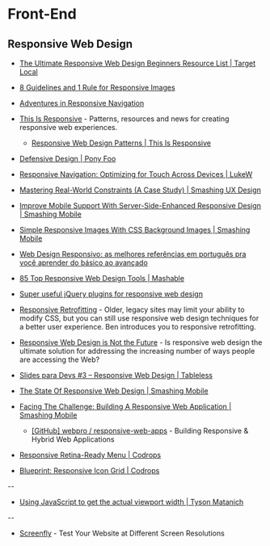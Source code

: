 # Front-End

## Responsive Web Design

* [The Ultimate Responsive Web Design Beginners Resource List | Target Local](http://www.targetlocal.co.uk/responsive-web-design-resources/)

* [8 Guidelines and 1 Rule for Responsive Images](http://blog.cloudfour.com/8-guidelines-and-1-rule-for-responsive-images/)

* [Adventures in Responsive Navigation](http://responsivenavigation.net/) 

* [This Is Responsive](http://bradfrost.github.io/this-is-responsive/) - Patterns, resources and news for creating responsive web experiences.

  * [Responsive Web Design Patterns | This Is Responsive](http://bradfrost.github.io/this-is-responsive/patterns.html)

* [Defensive Design | Pony Foo](http://blog.ponyfoo.com/2013/03/06/defensive-design)

* [Responsive Navigation: Optimizing for Touch Across Devices | LukeW](http://www.lukew.com/ff/entry.asp?1649)

* [Mastering Real-World Constraints (A Case Study) | Smashing UX Design](http://uxdesign.smashingmagazine.com/2013/03/28/mastering-real-world-constraints/)

* [Improve Mobile Support With Server-Side-Enhanced Responsive Design | Smashing Mobile](http://mobile.smashingmagazine.com/2013/04/09/improve-mobile-support-with-server-side-enhanced-responsive-design/)

* [Simple Responsive Images With CSS Background Images | Smashing Mobile](http://mobile.smashingmagazine.com/2013/07/22/simple-responsive-images-with-css-backgrounds/)

* [Web Design Responsivo: as melhores referências em português pra você aprender do básico ao avançado](http://sergiolopes.org/diretorio-design-responsivo/)

* [85 Top Responsive Web Design Tools | Mashable](http://mashable.com/2013/03/18/web-design-tools/)

* [Super useful jQuery plugins for responsive web design](http://www.catswhocode.com/blog/super-useful-jquery-plugins-for-responsive-web-design)

* [Responsive Retrofitting](http://webstandardssherpa.com/reviews/responsive-retrofitting/) - Older, legacy sites may limit your ability to modify CSS, but you can still use responsive web design techniques for a better user experience. Ben introduces you to responsive retrofitting.

* [Responsive Web Design is Not the Future](http://sixrevisions.com/mobile/responsive-web-design-not-the-future/) - Is responsive web design the ultimate solution for addressing the increasing number of ways people are accessing the Web?

* [Slides para Devs #3 – Responsive Web Design | Tableless](http://tableless.com.br/slides-para-devs-3-responsive-web-design/)

* [The State Of Responsive Web Design | Smashing Mobile](http://mobile.smashingmagazine.com/2013/05/29/the-state-of-responsive-web-design/)

* [Facing The Challenge: Building A Responsive Web Application | Smashing Mobile](http://mobile.smashingmagazine.com/2013/06/12/building-a-responsive-web-application/)
  
  * [[GitHub] webpro / responsive-web-apps](https://github.com/webpro/responsive-web-apps) - Building Responsive & Hybrid Web Applications

* [Responsive Retina-Ready Menu | Codrops](http://tympanus.net/codrops/2013/05/08/responsive-retina-ready-menu/)

* [Blueprint: Responsive Icon Grid | Codrops](http://tympanus.net/codrops/2013/07/01/responsive-icon-grid/)

--

* [Using JavaScript to get the actual viewport width | Tyson Matanich](http://www.matanich.com/2013/01/07/viewport-size/)

--

* [Screenfly](https://quirktools.com/screenfly/) - Test Your Website at Different Screen Resolutions


